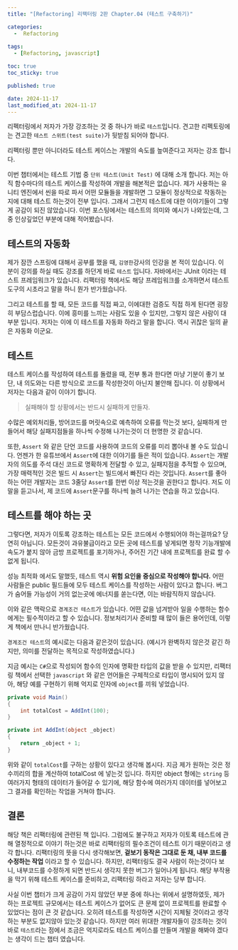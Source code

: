 ```yaml
---
title: "[Refactoring] 리팩터링 2판 Chapter.04 (테스트 구축하기)"

categories:
  -  Refactoring
  
tags:
  - [Refactoring, javascript]

toc: true
toc_sticky: true

published: true

date: 2024-11-17
last_modified_at: 2024-11-17
---
```


리펙터링에서 저자가 가장 강조하는 것 중 하나가 바로 `테스트`입니다. 견고한 리펙토링에는 견고한 `테스트 스위트(test suite)`가 뒷받침 되어야 합니다.

리펙터링 뿐만 아니더라도 테스트 케이스는 개발의 속도를 높여준다고 저자는 강조 합니다.

이번 챕터에서는 테스트 기법 중 `단위 테스트(Unit Test)` 에 대해 소개 합니다. 저는 아직 함수마다의 테스트 케이스를 작성하여 개발을 해본적은 없습니다. 제가 사용하는 유니티 엔진에서 씬을 따로 파서 어떤 모듈들을 개발하면 그 모듈이 정상적으로 작동하는지에 대해 테스트 하는것이 전부 입니다. 그래서 그런지 테스트에 대한 이야기들이 그렇게 공감이 되진 않았습니다. 이번 포스팅에서는 테스트의 의미와 예시가 나와있는데, 그중 인상깊었던 부분에 대해 적어봤습니다.

## 테스트의 자동화

제가 잠깐 스프링에 대해서 공부를 했을 때, `김영한`강사의 인강을 본 적이 있습니다. 이 분이 강의를 하실 때도 강조를 하던게 바로 `테스트` 입니다. 자바에서는 JUnit 이라는 테스트 프레임워크가 있습니다. 리팩터링 책에서도 해당 프레임워크를 소개하면서 테스트 도구의 시초라고 말을 하니 뭔가 반가웠습니다.

그리고 테스트를 할 때, 모든 코드를 직접 짜고, 이에대한 검증도 직접 하게 된다면 굉장히 부담스럽습니다. 이에 흥미를 느끼는 사람도 있을 수 있지만, 그렇지 않은 사람이 대부분 입니다. 저자는 이에 이 테스트를 자동화 하라고 말을 합니다. 역시 귀찮은 일의 끝은 자동화 이군요.

## 테스트

테스트 케이스를 작성하여 테스트를 돌렸을 때, 전부 통과 한다면 마냥 기분이 좋기 보단, 내 의도와는 다른 방식으로 코드를 작성한것이 아닌지 불안해 집니다. 이 상황에서 저자는 다음과 같이 이야기 합니다.

> 실패해야 할 상황에서는 반드시 실패하게 만들자.

수많은 예외처리들, 방어코드를 머릿속으로 예측하여 오류를 막는것 보다, 실패하게 만들어서 해당 실패지점들을 하나씩 수정해 나가는것이 더 현명한 것 같습니다.

또한, `Assert` 와 같은 단언 코드를 사용하여 코드의 오류를 미리 뽑아내 볼 수도 있습니다. 언젠가 한 유튜브에서 `Assert`에 대한 이야기를 들은 적이 있습니다. `Assert`는 개발자의 의도를 주석 대신 코드로 명확하게 전달할 수 있고, 실패지점을 추적할 수 있으며, 가장 매력적인 것은 빌드 시 `Assert`는 빌드에서 빠진다 라는 것입니다. `Assert`를 좋아하는 어떤 개발자는 코드 3줄당 `Assert`를 한번 이상 적는것을 권한다고 합니다. 저도 이 말을 듣고나서, 제 코드에 `Assert`문구를 하나씩 늘려 나가는 연습을 하고 있습니다.

## 테스트를 해야 하는 곳

그렇다면, 저자가 이토록 강조하는 테스트는 모든 코드에서 수행되어야 하는걸까요? 당연히 아닙니다. 모든것이 과유불급이라고 모든 곳에 테스트를 넣게되면 정작 기능개발에 속도가 붙지 않아 금방 프로젝트를 포기하거나, 주어진 기간 내에 프로젝트를 완료 할 수 없게 됩니다.

성능 최적화 에서도 말했듯, 테스트 역시 **위험 요인을 중심으로 작성해야 합니다.** 어떤 사람들은 public 필드들에 모두 테스트 케이스를 작성하는 사람이 있다고 합니다. 버그가 숨어들 가능성이 거의 없는곳에 에너지를 쏟는다면, 이는 바람직하지 않습니다.

이와 같은 맥락으로 `경계조건 테스트`가 있습니다. 어떤 값을 넘겨받아 일을 수행하는 함수에게는 필수적이라고  할 수 있습니다. 정보처리기사 준비할 때 많이 들은 용어인데, 이렇게 책에서 만나니 반가웠습니다.

`경계조건 테스트`의 예시로는 다음과 같은것이 있습니다. (예시가 완벽하지 않은것 같긴 하지만, 의미를 전달하는 목적으로 작성하였습니다.)

지금 예시는 `C#`으로 작성되어 함수의 인자에 명확한 타입의 값을 받을 수 있지만, 리팩터링 책에서 선택한 `javascript` 와 같은 언어들은 구체적으로 타입이 명시되어 있지 않아, 해당 예를 구현하기 위해 억지로 인자에 `object`를 끼워 넣었습니다.

```csharp
private void Main()
{
	int totalCost = AddInt(100);
}

private int AddInt(object _object)
{
	return _object + 1;
}
```

위와 같이  `totalCost`를 구하는 상황이 있다고 생각해 봅시다. 지금 제가 원하는 것은 정수끼리의 합을 계산하여 totalCost 에 넣는것 입니다. 하지만 object 형에는 `string` 등 여러가지 형태의 데이터가 들어갈 수 있기에, 해당 함수에 여러가지 데이터를 넣어보고 그 결과를 확인하는 작업을 거쳐야 합니다.

## 결론

해당 책은 리팩터링에 관련된 책 입니다. 그럼에도 불구하고 저자가 이토록 테스트에 관해 열정적으로 이야기 하는것은 바로 리팩터링의 필수조건이 테스트 이기 때문이라고 생각 합니다. 리팩터링의 뜻을 다시 생각해보면, **겉보기 동작은 그대로 둔 채, 내부 코드를 수정하는 작업** 이라고 할 수 있습니다. 하지만, 리팩터링도 결국 사람이 하는것이다 보니, 내부코드를 수정하게 되면 반드시 생각지 못한 버그가 일어나게 됩니다. 해당 부작용을 막기 위해 테스트 케이스를 준비하고, 리팩터링 하라고 저자는 당부 합니다. 

사실 이번 챕터가 크게 공감이 가지 않았던 부분 중에 하나는 위에서 설명하였듯, 제가 하는 프로젝트 규모에서는 테스트 케이스가 없어도 큰 문제 없이 프로젝트를 완료할 수 있었다는 점이 큰 것 같습니다. 오히려 테스트를 작성하면 시간이 지체될 것이라고 생각하는 부분도 없지않아 있는것 같습니다. 하지만 여러 위대한 개발자들이 강조하는 것이 바로 `테스트`라는 점에서 조금은 억지로라도 테스트 케이스를 만들며 개발을 해봐야 겠다는 생각이 드는 챕터 였습니다.
